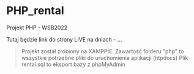 # PHP_rental
Projekt PHP - WSB2022

Tutaj będzie link do strony LIVE na dniach - ...


>Projekt został zrobiony na XAMPPIE.
>Zawartość folderu "php" to wszystkie potrzebne pliki do uruchomienia aplikacji (htpdocs) 
>Plik rental.sql to eksport bazy z phpMyAdmin
